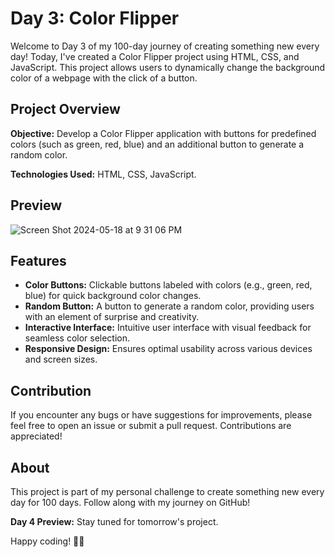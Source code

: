 # Day 3: Color Flipper

Welcome to Day 3 of my 100-day journey of creating something new every day! Today, I've created a Color Flipper project using HTML, CSS, and JavaScript. This project allows users to dynamically change the background color of a webpage with the click of a button.

## Project Overview

**Objective:** Develop a Color Flipper application with buttons for predefined colors (such as green, red, blue) and an additional button to generate a random color.

**Technologies Used:** HTML, CSS, JavaScript.

## Preview

![Screen Shot 2024-05-18 at 9 31 06 PM](https://github.com/vamshiachavelli/Color_Flipper/assets/58171768/d8f1c27e-3395-4fa0-97ed-d7eda1e21b65)


## Features

- **Color Buttons:** Clickable buttons labeled with colors (e.g., green, red, blue) for quick background color changes.
- **Random Button:** A button to generate a random color, providing users with an element of surprise and creativity.
- **Interactive Interface:** Intuitive user interface with visual feedback for seamless color selection.
- **Responsive Design:** Ensures optimal usability across various devices and screen sizes.


## Contribution

If you encounter any bugs or have suggestions for improvements, please feel free to open an issue or submit a pull request. Contributions are appreciated!

## About

This project is part of my personal challenge to create something new every day for 100 days. Follow along with my journey on GitHub!

**Day 4 Preview:** Stay tuned for tomorrow's project.

Happy coding! 🎨🚀
